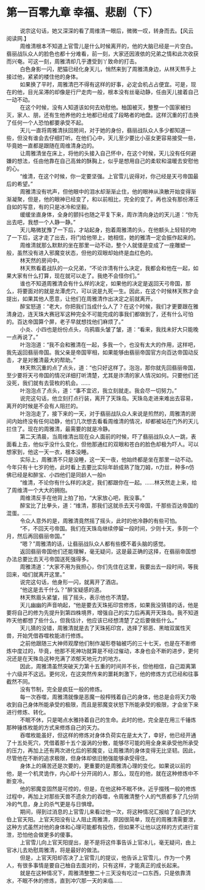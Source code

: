 <h1>第一百零九章 幸福、悲剧（下）</h1>
<div id="content">&nbsp&nbsp&nbsp&nbsp&nbsp&nbsp&nbsp&nbsp
 说宗这句话，她又深深的看了周维清一眼后，微微一叹，转身而去。【风云阅读网.】
 <br/>&nbsp&nbsp&nbsp&nbsp&nbsp&nbsp&nbsp&nbsp
 周维清根本不知道上官雪儿是什么时候离开的，他的大脑已经是一片空白。翡丽战队众人的脸色也都十分难看，前一刻，大家还因液依的兄弟之情和此次收获而兴奄。可这一刻，周雅清却几乎遭受到丫致命的打击。
 <br/>&nbsp&nbsp&nbsp&nbsp&nbsp&nbsp&nbsp&nbsp
 白色身影一闪，肥猫已经化身天儿，悄然来到了周雅清身边，从林天熬手上接过他，紧紧的楼住他的身体。
 <br/>&nbsp&nbsp&nbsp&nbsp&nbsp&nbsp&nbsp&nbsp
 如果换了平时，周雅清巴不得有这样的好事，必定会机占占便宜。可是，现在的他，目光呆滞的却像是行尸走肉一般，根本没有丝毫动静，任由天儿接着自己一动不动。
 <br/>&nbsp&nbsp&nbsp&nbsp&nbsp&nbsp&nbsp&nbsp
 在这个时候，没有人知道该如何去劝慰他。柚国被灭，整整一个国家被扫灭，家人、朋，还有生他养他的土地都已经成了段略者的地盘。这样沉重的打击换了任何一个人恐怕都要承受不起。
 <br/>&nbsp&nbsp&nbsp&nbsp&nbsp&nbsp&nbsp&nbsp
 天儿一直将周雅清扶回房间，对于她的身份，翡丽战队众人多少都知道一些，但没有谁会去仔细打听。在他们心中，天儿至少要比小巫女更容易接受一些，毕竟她一直都是跟随在周维清身边的。
 <br/>&nbsp&nbsp&nbsp&nbsp&nbsp&nbsp&nbsp&nbsp
 让周雅清坐在床上，将他的头接入自己怀中，在这个时候，天儿没有任何避嫌的想法，任由他靠在自己高耸的酥胸上，似乎是想用自己的柔软和温暖去安慰他的心。
 <br/>&nbsp&nbsp&nbsp&nbsp&nbsp&nbsp&nbsp&nbsp
 “维清，在这个时候，你一定要坚强。上官雪儿说得对，你己经是天弓帝国最后的希望。”
 <br/>&nbsp&nbsp&nbsp&nbsp&nbsp&nbsp&nbsp&nbsp
 周雅清没有吭声，但他眼中的泪水却渐渐止住，他的眼神从涣散开始变得渐渐凝聚，但是，他的眼神已经变了，和以前相比，完全的变了。再也没有那份滞汪自如的写意，有的只是冰冷和坚毅。
 <br/>&nbsp&nbsp&nbsp&nbsp&nbsp&nbsp&nbsp&nbsp
 缓缓坐直身体，全身的颤抖也随之平复下来，周诈清向身边的天儿道：“你先出去吧，我想一个人静一静。”
 <br/>&nbsp&nbsp&nbsp&nbsp&nbsp&nbsp&nbsp&nbsp
 天儿略微犹豫了一下后，才站起身，抱着周雅清的头，在他额头上轻轻的吻了一下后，这才走了出去，将门给他带上，她相信，她的雅清一定会振作起来的。
 <br/>&nbsp&nbsp&nbsp&nbsp&nbsp&nbsp&nbsp&nbsp
 周维清就那么默默的坐在那里一动不动，整个人就偻是变成了一座雕塑一般，虽然没有进入邪魔变状态，但他的双眼却始终是血红色的。
 <br/>&nbsp&nbsp&nbsp&nbsp&nbsp&nbsp&nbsp&nbsp
 林天然的房间中。
 <br/>&nbsp&nbsp&nbsp&nbsp&nbsp&nbsp&nbsp&nbsp
 林天熬看着战队的一众兄弟，“不论诈清有什么决定，我都会和他在一起，如果大家有什么打算，现在就可以走了。我绝不会怪你们。”
 <br/>&nbsp&nbsp&nbsp&nbsp&nbsp&nbsp&nbsp&nbsp
 谁也不知道周雅清会有什么样的决定，如果他的决定是返回天弓帝国，那么，将要面对的就是龙潭虎穴，可以说是九死一生。因此，在这个时候林天熬才会提出，如果其他人愿意，让他们在周雅清作出决定之前就离开。
 <br/>&nbsp&nbsp&nbsp&nbsp&nbsp&nbsp&nbsp&nbsp
 醉宝怒道：“老大，你把我们当成什么人了？在这个时候，我们才更要跟在雅清身边，连天珠大赛冠军这种完全不可能完成的事我们都做到了，还有什么可怕的。百达帝国算个屏，老子早就想找他们麻烦了。”
 <br/>&nbsp&nbsp&nbsp&nbsp&nbsp&nbsp&nbsp&nbsp
 小炎、小四也是纷份点头，乌鸦眉头皱了皱，道：“看来，我找未好大只能晚一点再说了。”
 <br/>&nbsp&nbsp&nbsp&nbsp&nbsp&nbsp&nbsp&nbsp
 叶泡泡道：“我不会和雅清在一起，多我一个，也没有太大的作用，这样吧，我先返回翡丽帝国。我父亲是帝国宰相，如果能够由翡丽帝国官方向百达帝国动反击，才是对雅清最大的帮助。”
 <br/>&nbsp&nbsp&nbsp&nbsp&nbsp&nbsp&nbsp&nbsp
 林天熬沉重的点了点头，道：“也只好这样了。泡泡，那你就先回翡丽帝国，至少要将天弓帝国的情况详细打听清楚，尤其是诈清的家人情况如何。只要他们还没死，我们就有去营枚的机会。……
 <br/>&nbsp&nbsp&nbsp&nbsp&nbsp&nbsp&nbsp&nbsp
 叶泡泡点了点头，道：“事不宜迟，我立刻就走。我会尽一切努力。”
 <br/>&nbsp&nbsp&nbsp&nbsp&nbsp&nbsp&nbsp&nbsp
 说完这句话，他立刻打点行装，离开了天珠岛。天珠岛走进来难出去容易，离开的时候是不会有人阻拦的。
 <br/>&nbsp&nbsp&nbsp&nbsp&nbsp&nbsp&nbsp&nbsp
 叶泡泡走了，接下来的一天，对于翡丽战队众人来说是煎然的，周雅清的房间内始终没有任何动静，他们几次想去看看周维清的情况，却都被站在门外的天儿拦住了。现在的周雅清，最需要的就是冷静。
 <br/>&nbsp&nbsp&nbsp&nbsp&nbsp&nbsp&nbsp&nbsp
 第二天清晨，当周维清出现在众人面前的时候，吓了翡丽战队众人一跳，表面看上去，他似乎没什么变化，但他那通红的双眼和苍白的脸色却极为吓人。可以想家到，他这一天一衣，根本没睡。
 <br/>&nbsp&nbsp&nbsp&nbsp&nbsp&nbsp&nbsp&nbsp
 实际上，周雅清不只是没睡，这一天一夜，他始终都是坐在那里一动不动。今年只有十七岁的他，此时看上去要比实际年龄成熟了陇刀姆，n力丝，种多n仿佛已经是和醉宝、小四他们是同龄人一般n
 <br/>&nbsp&nbsp&nbsp&nbsp&nbsp&nbsp&nbsp&nbsp
 “维清，不论你有什么样的决定，我们都跟你在一起。……林天然走上来，给了周维清一个大大的拥抱。
 <br/>&nbsp&nbsp&nbsp&nbsp&nbsp&nbsp&nbsp&nbsp
 周维清反手在他背上拍了拍，“大家放心吧，我没事。”
 <br/>&nbsp&nbsp&nbsp&nbsp&nbsp&nbsp&nbsp&nbsp
 醉宝比了比拳头，道：“维清，那我们这就杀去天弓帝国，千那些百达帝国的混蛋。……
 <br/>&nbsp&nbsp&nbsp&nbsp&nbsp&nbsp&nbsp&nbsp
 令众人意外的是，周雅清竟然摇了摇头，此时的他冷静的有些可怕。
 <br/>&nbsp&nbsp&nbsp&nbsp&nbsp&nbsp&nbsp&nbsp
 “不，不回天弓帝国。我们在天珠岛继续停留一段时间，少则十天，多则一个月，然后再回翡丽帝国。”
 <br/>&nbsp&nbsp&nbsp&nbsp&nbsp&nbsp&nbsp&nbsp
 “嗯？”周雅清的话，让翡丽战队众人都有些模不着头脑的感觉。
 <br/>&nbsp&nbsp&nbsp&nbsp&nbsp&nbsp&nbsp&nbsp
 返回翡丽帝国他们还能理解，毫无疑问，这是最正确的这择，在翡丽帝国想办法总要比去天弓帝国送死强得多。
 <br/>&nbsp&nbsp&nbsp&nbsp&nbsp&nbsp&nbsp&nbsp
 周雅清道：“大家不用为我担心，你们先住在这里，我要出去一段时间，等我回来，咱们就离开这里。”
 <br/>&nbsp&nbsp&nbsp&nbsp&nbsp&nbsp&nbsp&nbsp
 说完这句话，他身形一闪，就离开了酒店。
 <br/>&nbsp&nbsp&nbsp&nbsp&nbsp&nbsp&nbsp&nbsp
 “他这是去千什么？”醉宝疑感的道。
 <br/>&nbsp&nbsp&nbsp&nbsp&nbsp&nbsp&nbsp&nbsp
 林天熬眉头紧皱，摇了摇头，表示他也不清楚。
 <br/>&nbsp&nbsp&nbsp&nbsp&nbsp&nbsp&nbsp&nbsp
 天儿幽幽的声音响起，“他是要去天珠拓印宫修炼，如果我没猜错的话，他是要将自己的修为先提升到第四株境界，增强自己的实力后再离开天珠岛。我不知道昨天他都想了些什么，但我估计，他应该已经想清楚了之后要做些什么。”
 <br/>&nbsp&nbsp&nbsp&nbsp&nbsp&nbsp&nbsp&nbsp
 天儿猜的没错，周雅清就是去了天珠拓印宫，选择了邪恶、黑暗双属性天兽，开始凭借吞噬枚能进行修炼。
 <br/>&nbsp&nbsp&nbsp&nbsp&nbsp&nbsp&nbsp&nbsp
 之前他跟随三大神师观摩他们制作凝形卷轴被巧的三十七天，也是在不断修炼中度过的，毕竟，他那不死神功就算是不经过催动，本身也会不断的进步，更何况还是在天殊岛这种充满了浓郁天地元力的地方。
 <br/>&nbsp&nbsp&nbsp&nbsp&nbsp&nbsp&nbsp&nbsp
 因此，周雅清虽然突破天力第十五重的时间并不长，但他相信，自己距离第十六级并不这远。更何况，在这突然传来的噩耗刺激下，他的修炼方式已经和往事截然不同。
 <br/>&nbsp&nbsp&nbsp&nbsp&nbsp&nbsp&nbsp&nbsp
 没有节制，完全是疯狂一般的修炼。
 <br/>&nbsp&nbsp&nbsp&nbsp&nbsp&nbsp&nbsp&nbsp
 每一次吞噬，周雅清就像是恶魔一般榨残着自己的身体，他总是会将天力吸收到自己身体所能承受的极限，而且是邪魔变状怒下所能承受的极限，才会坐下来进行修炼、转化。
 <br/>&nbsp&nbsp&nbsp&nbsp&nbsp&nbsp&nbsp&nbsp
 不眠不休，只是喝点水雅持着自己的生命。此时的他，完全是在用三千锤炼那种锤炼枚能的方式来修炼自己的天力。
 <br/>&nbsp&nbsp&nbsp&nbsp&nbsp&nbsp&nbsp&nbsp
 吞噬枚能虽好，但这样的修炼对身体负荷实在是太大了，幸好，他已经开通了十五处死穴，凭借着那十五个漩涡的分散，能够尽可能的用全身来承受他所承受的压力，再加上还有两次进化后的邪魔变，让周雅清的身体变得无比坚韧。因此，尽管他在不断的追求极限，但身体却依旧勉强能够承受得住。
 <br/>&nbsp&nbsp&nbsp&nbsp&nbsp&nbsp&nbsp&nbsp
 身体上的痛苦还是次要的，更重要的是周雅清心理的变化。如果说以前的他，是一个机灵诡作，内心却十分开阔的人，那么，现在的他，就在这种修炼中不断变冷。
 <br/>&nbsp&nbsp&nbsp&nbsp&nbsp&nbsp&nbsp&nbsp
 他的邪魔变固然是可控的，但是，在他这种不眠不休，近乎掇残一般的修炼过程中，再加上对那些天兽不遗余力的吞噬，令周雅清整个人的气质都多了几分阴冷的气息，身上的杀气更是与日惧增。
 <br/>&nbsp&nbsp&nbsp&nbsp&nbsp&nbsp&nbsp&nbsp
 期间，得到过消息的上官雪儿来看过他一次，将这种情况汇报给了自己的大伯上官天阳。上官天阳没有让人阻止周雅清，原因很简单，现在的周雅清需要泄，这种方式虽然对他的身体和心理可能都有投伤，但如果不让他以这样的方式进行宣泄，恐怕他会做更多的傻事。
 <br/>&nbsp&nbsp&nbsp&nbsp&nbsp&nbsp&nbsp&nbsp
 上官雪儿向上官天阳提出，是不是将这件事告诉上官冰儿，毫无疑问，由上官冰儿去劝慰周雅清，将是最好的做法。
 <br/>&nbsp&nbsp&nbsp&nbsp&nbsp&nbsp&nbsp&nbsp
 但是，上官天阳却否决了上官雪儿的提议，他告诉上官雪儿，作为一个男人，有很多事情是要自己柚自去面对的，只有这样，才能真正的成长起来。
 <br/>&nbsp&nbsp&nbsp&nbsp&nbsp&nbsp&nbsp&nbsp
 就是在这种情况下，周雅清整整二十三天没有吃过一口东西，只是依靠清水，不眠不休的修炼，直到冲穴那一天的来临……
 <br/>&nbsp&nbsp&nbsp&nbsp&nbsp&nbsp&nbsp&nbsp
 <br/>&nbsp&nbsp&nbsp&nbsp&nbsp&nbsp&nbsp&nbsp
</div>
